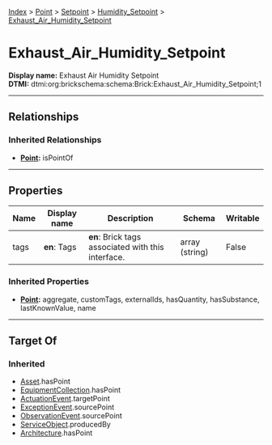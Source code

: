 [Index](../../../Index.md) > [Point](../../Point.md) > [Setpoint](../Setpoint.md) > [Humidity_Setpoint](Humidity_Setpoint.md) > [Exhaust_Air_Humidity_Setpoint](#)
# Exhaust_Air_Humidity_Setpoint

**Display name:** Exhaust Air Humidity Setpoint<br />
**DTMI:** dtmi:org:brickschema:schema:Brick:Exhaust_Air_Humidity_Setpoint;1

---

## Relationships

### Inherited Relationships
* **[Point](../../Point.md):** isPointOf

---

## Properties

|Name|Display name|Description|Schema|Writable|
|-|-|-|-|-|
|tags|**en**: Tags|**en**: Brick tags associated with this interface.|array (string)|False|
### Inherited Properties
* **[Point](../../Point.md):** aggregate, customTags, externalIds, hasQuantity, hasSubstance, lastKnownValue, name

---

## Target Of
### Inherited
* [Asset](../../../Asset/Asset.md).hasPoint
* [EquipmentCollection](../../../Collection/EquipmentCollection.md).hasPoint
* [ActuationEvent](../../../Event/PointEvent/ActuationEvent.md).targetPoint
* [ExceptionEvent](../../../Event/PointEvent/ExceptionEvent.md).sourcePoint
* [ObservationEvent](../../../Event/PointEvent/ObservationEvent.md).sourcePoint
* [ServiceObject](../../../Information/ServiceObject/ServiceObject.md).producedBy
* [Architecture](../../../Space/Architecture/Architecture.md).hasPoint
